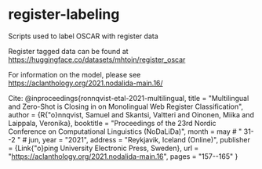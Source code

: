 # register-labeling

Scripts used to label OSCAR with register data

Register tagged data can be found at https://huggingface.co/datasets/mhtoin/register_oscar

For information on the model, please see https://aclanthology.org/2021.nodalida-main.16/

Cite:
@inproceedings{ronnqvist-etal-2021-multilingual,
title = "Multilingual and Zero-Shot is Closing in on Monolingual Web Register Classification",
author = {R{\"o}nnqvist, Samuel  and Skantsi, Valtteri  and Oinonen, Miika  and Laippala, Veronika},
booktitle = "Proceedings of the 23rd Nordic Conference on Computational Linguistics (NoDaLiDa)",
month = may # " 31--2 " # jun,
year = "2021",
address = "Reykjavik, Iceland (Online)",
publisher = {Link{\"o}ping University Electronic Press, Sweden},
url = "https://aclanthology.org/2021.nodalida-main.16",
pages = "157--165"
}
